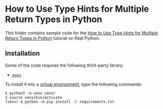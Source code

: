 # How to Use Type Hints for Multiple Return Types in Python

This folder contains sample code for the [How to Use Type Hints for Multiple Return Types in Python](https://realpython.com/python-type-hints-multiple-types/) tutorial on Real Python.

## Installation

Some of the code requires the following third-party library:

- [`mypy`](https://pypi.org/project/mypy/)

To install it into a [virtual environment](https://realpython.com/python-virtual-environments-a-primer/), type the following commands:

```shell
$ python3 -m venv venv/
$ source venv/bin/activate
(venv) $ python -m pip install -r requirements.txt
```
